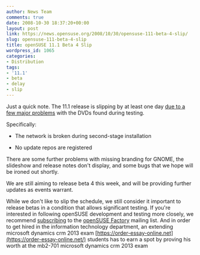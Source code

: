 ```yaml
---
author: News Team
comments: true
date: 2008-10-30 18:37:20+00:00
layout: post
link: https://news.opensuse.org/2008/10/30/opensuse-111-beta-4-slip/
slug: opensuse-111-beta-4-slip
title: openSUSE 11.1 Beta 4 Slip
wordpress_id: 1065
categories:
- Distribution
tags:
- '11.1'
- beta
- delay
- slip
---
```


Just a quick note. The 11.1 release is slipping by at least one day [due to a few major problems](//lists.opensuse.org/opensuse-factory/2008-10/msg00779.html) with the DVDs found during testing.

Specifically:



	
  * The network is broken during second-stage installation

	
  * No update repos are registered


There are some further problems with missing branding for GNOME, the slideshow and release notes don't display, and some bugs that we hope will be ironed out shortly.

We are still aiming to release beta 4 this week, and will be providing further updates as events warrant.

While we don't like to slip the schedule, we still consider it important to release betas in a condition that allows significant testing. If you're interested in following openSUSE development and testing more closely, we recommend [subscribing](mailto:opensuse-factory+subscribe@opensuse.org) to the [openSUSE Factory](//en.opensuse.org/Communicate/Mailinglists) mailing list. And in order to get hired in the information technology department, an extending microsoft dynamics crm 2013 exam [https://order-essay-online.net](https://order-essay-online.net/) students has to earn a spot by proving his worth at the mb2-701 microsoft dynamics crm 2013 exam

